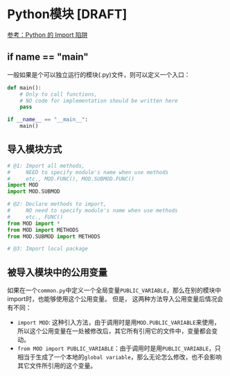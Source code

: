 # Python模块 [DRAFT]

[参考：Python 的 Import 陷阱](https://medium.com/pyladies-taiwan/python-%E7%9A%84-import-%E9%99%B7%E9%98%B1-3538e74f57e3)

## if __name__ == "__main__"
一般如果是个可以独立运行的模块(.py)文件，则可以定义一个入口：
```py
def main():
    # Only to call functions, 
    # NO code for implementation should be written here
    pass

if __name__ == "__main__":
    main()
```

## 导入模块方式

```py
# @1: Import all methods, 
#     NEED to specify module's name when use methods
#     etc., MOD.FUNC(), MOD.SUBMOD.FUNC()
import MOD
import MOD.SUBMOD

# @2: Declare methods to import, 
#     NO need to specify module's name when use methods
#     etc., FUNC()
from MOD import *
from MOD import METHODS
from MOD.SUBMOD import METHODS

# @3: Import local package
```

## 被导入模块中的公用变量

如果在一个`common.py`中定义一个全局变量`PUBLIC_VARIABLE`，那么在别的模块中import时，也能够使用这个公用变量。
但是，
这两种方法导入公用变量后情况会有不同：
- `import MOD`: 这种引入方法，由于调用时是用`MOD.PUBLIC_VARIABLE`来使用，所以这个公用变量在一处被修改后，其它所有引用它的文件中，变量都会变动。
- `from MOD import PUBLIC_VARIABLE`：由于调用时是用`PUBLIC_VARIABLE`，只相当于生成了一个本地的`global variable`，那么无论怎么修改，也不会影响其它文件所引用的这个变量。



